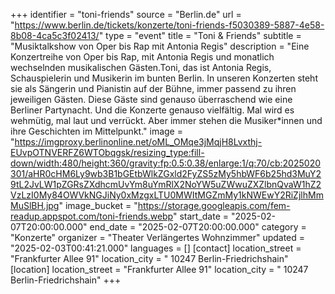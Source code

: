 +++
identifier = "toni-friends"
source = "Berlin.de"
url = "https://www.berlin.de/tickets/konzerte/toni-friends-f5030389-5887-4e58-8b08-4ca5c3f02413/"
type = "event"
title = "Toni & Friends"
subtitle = "Musiktalkshow von Oper bis Rap mit Antonia Regis"
description = "Eine Konzertreihe von Oper bis Rap, mit Antonia Regis und monatlich wechselnden musikalischen Gästen.Toni, das ist Antonia Regis, Schauspielerin und Musikerin im bunten Berlin. In unseren Konzerten steht sie als Sängerin und Pianistin auf der Bühne, immer passend zu ihren jeweiligen Gästen. Diese Gäste sind genauso überraschend wie eine Berliner Partynacht. Und die Konzerte genauso vielfältig. Mal wird es wehmütig, mal laut und verrückt. Aber immer stehen die Musiker*innen und ihre Geschichten im Mittelpunkt."
image = "https://imgproxy.berlinonline.net/oML_OMqe3jMqjH8Lvxthj-EUvpOTNVERFZ6WTObqgsk/resizing_type:fill-down/width:480/height:360/gravity:fp:0.5:0.38/enlarge:1/q:70/cb:2025020301/aHR0cHM6Ly9wb3B1bGEtbWlkZGxld2FyZS5zMy5hbWF6b25hd3MuY29tL2JvLW1pZGRsZXdhcmUvYm8uYmRlX2NoYW5uZWwuZXZlbnQvaW1hZ2VzLzI0My84OWVkNGJiNy0xMzgxLTU0MWItMGZmMy1kNWEwY2RiZjlhMmMuSlBH.jpg"
image_bucket = "https://storage.googleapis.com/fem-readup.appspot.com/toni-friends.webp"
start_date = "2025-02-07T20:00:00.000"
end_date = "2025-02-07T20:00:00.000"
category = "Konzerte"
organizer = "Theater Verlängertes Wohnzimmer"
updated = "2025-02-03T00:41:21.000"
languages = []
[contact]
location_street = "Frankfurter Allee 91"
location_city = " 10247 Berlin-Friedrichshain"
[location]
location_street = "Frankfurter Allee 91"
location_city = " 10247 Berlin-Friedrichshain"
+++